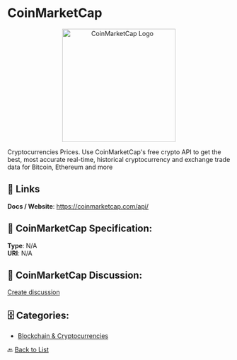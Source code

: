 # CoinMarketCap
<p align="center">
    <img width="256" src="https://raw.githubusercontent.com/apis-list/apis-list/main/apis/coinmarketcap/logo_256x256.png" alt="CoinMarketCap Logo"/>
</p>

Cryptocurrencies Prices. Use CoinMarketCap's free crypto API to get the best, most accurate real-time, historical cryptocurrency and exchange trade data for Bitcoin, Ethereum and more

##  🔗 Links
**Docs / Website**: https://coinmarketcap.com/api/

## 🧬 CoinMarketCap Specification:
**Type**: N/A  
**URI**: N/A

## 💬 CoinMarketCap Discussion:
[Create discussion](https://github.com/apis-list/apis-list/discussions/new)

## 🗄️ Categories:
- [Blockchain & Cryptocurrencies](https://github.com/apis-list/apis-list#blockchain--cryptocurrencies-)




🔙 [Back to List](https://github.com/apis-list/apis-list)
